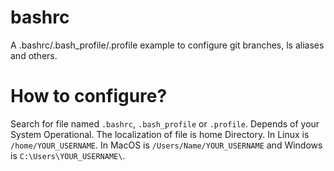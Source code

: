 # bashrc
A .bashrc/.bash_profile/.profile example to configure git branches, ls aliases and others.

# How to configure?
Search for file named `.bashrc`, `.bash_profile` or `.profile`. Depends of your System Operational. The localization of file is home Directory. In Linux is `/home/YOUR_USERNAME`. In MacOS is `/Users/Name/YOUR_USERNAME` and Windows is `C:\Users\YOUR_USERNAME\`.